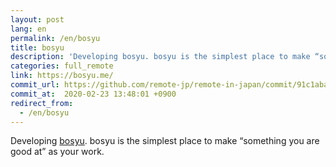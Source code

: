 ```yaml
---
layout: post
lang: en
permalink: /en/bosyu
title: bosyu
description: 'Developing bosyu. bosyu is the simplest place to make “something you are good at” as your work.'
categories: full_remote
link: https://bosyu.me/
commit_url: https://github.com/remote-jp/remote-in-japan/commit/91c1aba80ebd155c65bf6938d83da3faf9b4f510
commit_at:  2020-02-23 13:48:01 +0900
redirect_from:
  - /en/bosyu
---
```


<p>Developing <a href="https://bosyu.me/">bosyu</a>. bosyu is the simplest place to make “something you are good at” as your work.</p>
